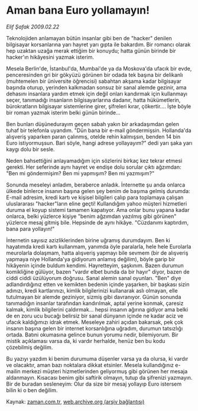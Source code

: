 # Aman bana Euro yollamayın!

*Elif Şafak 2009.02.22*

<tr><td class="metin" colspan="2" style="padding-top: 20px; padding-left: 5px; padding-right: 10px;">Teknolojiden anlamayan bütün insanlar gibi ben de "hacker" denilen bilgisayar korsanlarına yarı hayret yarı gıpta ile bakardım. Bir romancı olarak hep uzaktan uzağa merak ettiğim bir konuydu; hatta günün birinde bir hacker'ın hikâyesini yazmak isterim.</td></tr><tr><td class="metin" colspan="2" style="padding-top: 20px; padding-left: 5px; padding-right: 10px;"><p>Mesela Berlin'de, İstanbul'da, Mumbai'de ya da Moskova'da ufacık bir evde, penceresinden gri bir gökyüzü görünen bir odada tek başına bir delikanlı (muhtemelen bir üniversite öğrencisi) sabahtan akşama kadar bilgisayar başında oturup, yerinden kalkmadan sonsuz bir sanal alemde gezinir, ama dehasını insanlara yardım etmek için değil onları kandırmak için kullanmayı seçer, tanımadığı insanların bilgisayarlarına dadanır, hatta hükümetlerin, bürokratların bilgisayar sistemlerine girer, şifreleri kırar, çökertir.... İşte böyle bir roman yazmak isterim belki günün birinde...
<p>Ben bunları düşünedurayım geçen sabah yakın bir arkadaşımdan gelen tuhaf bir telefonla uyandım. "Dün bana bir e-mail göndermişsin. Hollanda'da alışveriş yaparken paran çalınmış, otelde rehin kalmışsın, benden 14 bin Euro istiyormuşsun. Bari söyle, hangi adrese yollayayım?" dedi yarı şaka yarı kaygı dolu bir sesle.
<p>Neden bahsettiğini anlayamadığım için sözlerini birkaç kez tekrar etmesi gerekti. Her seferinde aynı hayret ve endişe dolu sorular çıktı ağzımdan: "Ben mi göndermişim? Ben mi yapmışım? Ben mi yazmışım?"
<p>Sonunda meseleyi anladım, beraberce anladık. İnternette şu anda onlarca ülkede binlerce insanın başına gelen şey benim de başıma gelmiş durumda: E-mail adresim, kredi kartı ve kişisel bilgileri çalıp para toplamaya çalışan uluslararası "hacker"ların eline geçti! Kullandığım yahoo müşteri hizmetleri duruma el koyup sistemi tamamen kapatıyor. Ama onlar bunu yapana kadar onlarca, belki yüzlerce kişiye "benim ağzımdan yazılmış gibi görünen" yüzlerce mesaj gitmiş bile. Hepsinde de aynı hikâye. "Cüzdanımı kaptırdım, bana para yollayın!"
<p>İnternetin sayısız azizliklerinden birine uğramış durumdayım. Ben ki hayatımda kredi kartı kullanmam, yanımda öyle paralarla, hele hele Eurolarla meurolarla dolaşmam, hatta alışveriş yapmayı bile sevmem (bir de alışveriş yapmaya niye Hollanda'ya gidiyorum anlamış değilim), böyle garip bir hikâyenin içinde buldum kendimi. Hayretteyim, şaşkınım. Bazen durumun komikliğine gülüyor, bazen "vardır elbet bunda da bir hayır" diyor, bazen de ciddi ciddi üzülüyorum doğrusu. Sanal alemin sanal oyunları. "Ben" diye adlandırdığınız etten ve kemikten bedenin içinde yaşarken, bir başkası sizin adınızı, kredi kartlarınızı, kimlik bilgilerinizi kullanarak aslı olmayan, elle tutulmayan bir alemde geziniyor, sizmiş gibi davranıyor. Günün sonunda tanımadığın insanlar tarafından kandırılmak, aptal yerine konmak, çaresiz kalmak, kimlik bilgilerini çaldırmak... hepsi insanın ağırına gidiyor ama belki de en zoru ucu bucağı belirsiz bir sanal dünyanın içinde ne kadar aciz ve ufacık kaldığımızı idrak etmek. Meseleye zahiri açıdan bakarsak, pek çok insanın başına gelen bir internet korsanlığına uğradım, durumun tatsızlığı ortada. Batıni okumasına gelince bunun yorumu nedir, bilemiyorum. Bir mistik açıklaması varsa da, ki vardır herhalde, henüz ben bu kodu çözebilmiş değilim.
<p>Bu yazıyı yazdım ki benim durumuma düşenler varsa ya da olursa, ki vardır ve olacaktır, aman bazı noktalara dikkat etsinler. Mesela kullandığınız e-mailin merkezi müşteri hizmetlerinden geliyormuş gibi görünen her mesaja aldanmayın. Kısacası benim gibi saftirik olmayın, tutup da şifrenizi yazmayın. Bir de buradan sesleneyim: Olur da size bir mesaj yollayıp Euro istersem bilin ki o ben değilim.<br/></p></p></p></p></p></p></td></tr>

Kaynak: [zaman.com.tr](http://zaman.com.tr/yazar.do?yazino=817847), [web.archive.org (arşiv bağlantısı)](http://web.archive.org/web/20090228014303/http://www.zaman.com.tr:80/yazar.do?yazino=817847)

